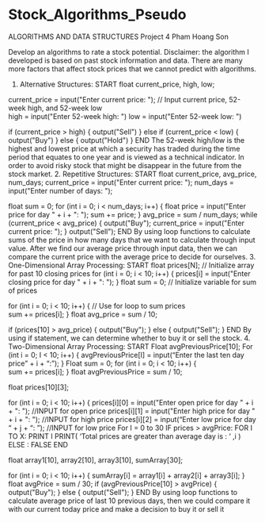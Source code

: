 # Stock_Algorithms_Pseudo
ALGORITHMS AND DATA STRUCTURES
Project 4									Pham Hoang Son

Develop an algorithms to rate a stock potential.
Disclaimer: the algorithm I developed is based on past stock information and data. There are many more factors that affect stock prices that we cannot predict with algorithms.


1.	Alternative Structures:
START
float current_price, high, low;

 current_price = input("Enter current price: "); // Input current price, 52-week high, and 52-week low  
high = input("Enter 52-week high: ")
low = input("Enter 52-week low: ")

if (current_price > high) {
    output("Sell")
} else if (current_price < low) {
    output("Buy")
} else {
    output("Hold")
}
END
The 52-week high/low is the highest and lowest price at which a security has traded during the time period that equates to one year and is viewed as a technical indicator. In order to avoid risky stock that might be disappear in the future from the stock market.
2. Repetitive Structures:
START
float current_price, avg_price, num_days;
 current_price = input("Enter current price: ");
num_days = input("Enter number of days: ");
 
float sum = 0;
 for (int i = 0; i < num_days; i++) {
    float price = input("Enter price for day " + i + ": ");
    sum += price;
}
avg_price = sum / num_days;
 while (current_price < avg_price) {
    output("Buy");
    current_price = input("Enter current price: ");
}
output("Sell");
END
By using loop functions to calculate sums of the price in how many days that we want to calculate through input value. After we find our average price through input data, then we can compare the current price with the average price to decide for ourselves.
3.  One-Dimensional Array Processing:
START
float prices[N];       // Initialize array for past 10 closing prices
for (int i = 0; i < 10; i++) {
    prices[i] = input("Enter closing price for day " + i + ": ");
}
 float sum = 0;      // Initialize variable for sum of prices
 
for (int i = 0; i < 10; i++) {      // Use for loop to sum prices  
    sum += prices[i];
}
float avg_price = sum / 10;
 
if (prices[10] > avg_price) {
    output("Buy");
} else {
    output("Sell");
}
END
By using if statement, we can determine whether to buy it or sell the stock.
4. Two-Dimensional Array Processing:
START
Float avgPreviousPrice[10];
For (int i = 0; I < 10; i++) {
avgPreviousPrice[I] = input(“Enter the last ten day price” + i +  “:”);
}
Float sum = 0;
for (int i = 0; i < 10; i++) {      
    sum += prices[i];
}
float avgPreviousPrice = sum / 10;
 
float prices[10][3];
 
for (int i = 0; i < 10; i++) {
    prices[i][0] = input("Enter open price for day " + i + ": ");  //INPUT for open price
    prices[i][1] = input("Enter high price for day " + i + ": ");   //INPUT for high price
    prices[i][2] = input(“Enter low price for day “ + j + “: ”);    //INPUT for low price
For I = 0 to 30
IF prices > avgPrice:
FOR I TO X:
PRINT I
PRINT( ‘Total prices are greater than average day is :  ‘   ,i  )
ELSE :
FALSE
END

 
float array1[10], array2[10], array3[10], sumArray[30];
 
for (int i = 0; i < 10; i++) {
    sumArray[i] = array1[i] + array2[i] + array3[i];
}
float avgPrice = sum / 30;
if (avgPreviousPrice[10] > avgPrice) {
    output("Buy");
} else {
    output("Sell");
}
END
By using loop functions to calculate average price of last 10 previous days, then we could compare it with our current today price and make a decision to buy it or sell it






